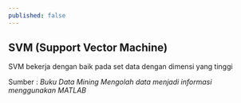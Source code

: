 ```yaml
---
published: false
---
```

## SVM (Support Vector Machine)

SVM bekerja dengan baik pada set data dengan dimensi yang tinggi



Sumber : _Buku Data Mining Mengolah data menjadi informasi menggunakan MATLAB_


